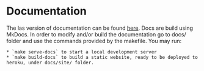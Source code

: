 # Documentation
The las version of documentation can be found [here](https://symfonyrabbitmqdoc.herokuapp.com/). Docs are build using MkDocs. In order to modify and/or build the documentation go to docs/ folder and use the commands
provided by the makefile. You may run:

    * `make serve-docs` to start a local development server
    * `make build-docs` to build a static website, ready to be deployed to heroku, under docs/site/ folder.
